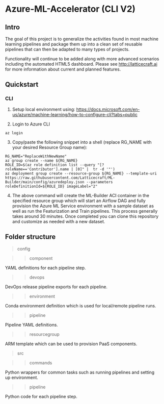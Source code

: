 # Azure-ML-Accelerator (CLI V2)

## Intro

The goal of this project is to generalize the activities found in most machine learning pipelines and package them up into a clean set of reusable pipelines that can then be adapted to many types of projects.

Functionality will continue to be added along with more advanced scenarios including the automated HTML5 dashboard.  Please see http://latticecraft.ai for more information about current and planned features.

## Quickstart

### CLI

1. Setup local environment using: https://docs.microsoft.com/en-us/azure/machine-learning/how-to-configure-cli?tabs=public

2. Login to Azure CLI
~~~
az login
~~~
3. Copy/paste the following snippet into a shell (replace RG_NAME with your desired Resource Group name):
~~~
RG_NAME="ReplaceWithNewName"
az group create --name ${RG_NAME}
ROLE_ID=$(az role definition list --query "[?roleName=='Contributor'].name | [0]" |  tr -d '"')
az deployment group create --resource-group ${RG_NAME} --template-uri https://raw.githubusercontent.com/Latticecraft/ML-Builder/main/config/azuredeploy.json --parameters roleDefinitionId=${ROLE_ID} imageLabel="2"
~~~
4. The above command will create the ML-Builder ACI container in the specified resource group which will start an Airflow DAG and fully provision the Azure ML Service environment with a sample dataset as well as run the Featurization and Train pipelines.  This process generally takes around 30 minutes.  Once completed you can clone this repository and customize as needed with a new dataset.

## Folder structure

> config

>> component

YAML definitions for each pipeline step.

>> devops

DevOps release pipeline exports for each pipeline.

>> environment

Conda environment definition which is used for local/remote pipeline runs.

>> pipeline

Pipeline YAML definitions.

>> resourcegroup

ARM template which can be used to provision PaaS components.

> src

>> commands

Python wrappers for common tasks such as running pipelines and setting up environment.

>> pipeline

Python code for each pipeline step.

